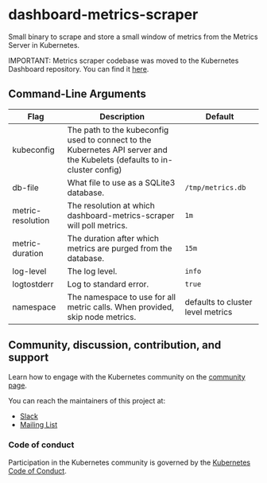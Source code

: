 # dashboard-metrics-scraper

Small binary to scrape and store a small window of metrics from the Metrics Server in Kubernetes.

IMPORTANT: Metrics scraper codebase was moved to the Kubernetes Dashboard repository. You can find it [here](https://github.com/kubernetes/dashboard/tree/master/modules/metrics-scraper).

## Command-Line Arguments
| Flag  | Description  | Default  |
|---|---|---|
| kubeconfig  | The path to the kubeconfig used to connect to the Kubernetes API server and the Kubelets (defaults to in-cluster config)  |  |
| db-file  | What file to use as a SQLite3 database.  |  `/tmp/metrics.db` |
| metric-resolution | The resolution at which dashboard-metrics-scraper will poll metrics.  | `1m` |
| metric-duration | The duration after which metrics are purged from the database. | `15m` |
| log-level | The log level. | `info` |
| logtostderr | Log to standard error. | `true` |
| namespace | The namespace to use for all metric calls. When provided, skip node metrics. | defaults to cluster level metrics |

## Community, discussion, contribution, and support

Learn how to engage with the Kubernetes community on the [community page](http://kubernetes.io/community/).

You can reach the maintainers of this project at:

- [Slack](http://slack.k8s.io/)
- [Mailing List](https://groups.google.com/forum/#!forum/kubernetes-dev)

### Code of conduct

Participation in the Kubernetes community is governed by the [Kubernetes Code of Conduct](code-of-conduct.md).

[owners]: https://git.k8s.io/community/contributors/guide/owners.md
[Creative Commons 4.0]: https://git.k8s.io/website/LICENSE
